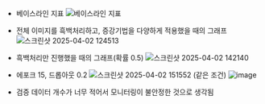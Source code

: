 - 베이스라인 지표
![베이스라인 지표](https://github.com/user-attachments/assets/7339aa1d-e5cf-4697-ae24-74ba0feef120)

- 전체 이미지를 흑백처리하고, 증강기법을 다양하게 적용했을 때의 그래프
![스크린샷 2025-04-02 124513](https://github.com/user-attachments/assets/cc665e70-da46-4d63-a83d-5ae9f54af11f)

- 흑백처리만 진행했을 때의 그래프(확률 0.5)
![스크린샷 2025-04-02 142140](https://github.com/user-attachments/assets/e2efe392-23c3-4cf5-afd7-c07c20b2554a)

- 에포크 15, 드롭아웃 0.2
![스크린샷 2025-04-02 151552](https://github.com/user-attachments/assets/4d54d101-9cc3-4b0a-bb7d-8024c1c79a13)
(같은 조건)
![image](https://github.com/user-attachments/assets/5bc9be92-cde5-4834-af95-d0ae46a418be)
- 검증 데이터 개수가 너무 적어서 모니터링이 불안정한 것으로 생각됨
